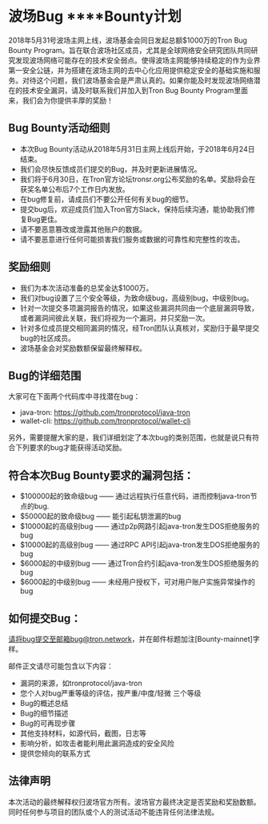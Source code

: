 # 波场Bug ****Bounty计划

2018年5月31号波场主网上线，波场基金会同日发起总额$1000万的Tron Bug Bounty Program。旨在联合波场社区成员，尤其是全球网络安全研究团队共同研究发现波场网络可能存在的技术安全弱点。使得波场主网能够持续稳定的作为业界第一安全公链，并为搭建在波场主网的去中心化应用提供稳定安全的基础实施和服务。对待这个问题，我们波场基金会是严肃认真的。如果你能及时发现波场网络潜在的技术安全漏洞，请及时联系我们并加入到Tron Bug Bounty Program里面来，我们会为你提供丰厚的奖励！

## Bug Bounty活动细则

+ 本次Bug Bounty活动从2018年5月31日主网上线后开始，于2018年6月24日结束。
+ 我们会尽快反馈成员们提交的Bug，并及时更新进展情况。
+ 我们将于6月30日，在Tron官方论坛tronsr.org公布奖励的名单。奖励将会在获奖名单公布后7个工作日内发放。
+ 在bug修复前，请成员们不要公开任何有关bug的细节。
+ 提交bug后，欢迎成员们加入Tron官方Slack，保持后续沟通，能协助我们修复Bug更佳。
+ 请不要恶意篡改或泄露其他账户的数据。
+ 请不要恶意进行任何可能损害我们服务或数据的可靠性和完整性的攻击。

## 奖励细则

+ 我们为本次活动准备的总奖金达$1000万。
+ 我们对bug设置了三个安全等级，为致命级bug，高级别bug，中级别bug。
+ 针对一次提交多项漏洞报告的情况，如果这些漏洞共同由一个底层漏洞导致，或者漏洞间彼此关联，我们将视为一个漏洞，并只奖励一次。
+ 针对多位成员提交相同漏洞的情况，经Tron团队认真核对，奖励归于最早提交bug的社区成员。
+ 波场基金会对奖励数额保留最终解释权。

## Bug的详细范围

大家可在下面两个代码库中寻找潜在bug：

+ java-tron:   https://github.com/tronprotocol/java-tron 
+ wallet-cli:   https://github.com/tronprotocol/wallet-cli

另外，需要提醒大家的是，我们详细划定了本次bug的类别范围，也就是说只有符合下列要求的bug才能获得活动奖励。

## 符合本次Bug Bounty要求的漏洞包括：

+ $100000起的致命级bug —— 通过远程执行任意代码，进而控制java-tron节点的bug.     
+ $50000起的致命级bug —— 能引起私钥泄漏的bug
+ $10000起的高级别bug —— 通过p2p网路引起java-tron发生DOS拒绝服务的bug
+ $10000起的高级别bug —— 通过RPC API引起java-tron发生DOS拒绝服务的bug
+ $6000起的中级别bug —— 通过Tron合约引起java-tron发生DOS拒绝服务的bug
+ $6000起的中级别bug —— 未经用户授权下，可对用户账户实施异常操作的bug

## 如何提交Bug：

请将bug提交至邮箱bug@tron.network，并在邮件标题加注[Bounty-mainnet]字样。

邮件正文请尽可能包含以下内容：

+ 漏洞的来源，如tronprotocol/java-tron
+ 您个人对bug严重等级的评估，按严重/中度/轻微 三个等级
+ Bug的概述总结
+ Bug的细节描述
+ Bug的可再现步骤
+ 其他支持材料，如源代码，截图，日志等
+ 影响分析，如攻击者能利用此漏洞造成的安全风险
+ 提供您倾向的联系方式

## 法律声明

本次活动的最终解释权归波场官方所有。波场官方最终决定是否奖励和奖励数额。同时任何参与项目的团队或个人的测试活动不能违背任何法律法规。






